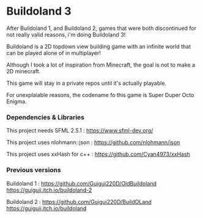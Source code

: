 # Buildoland 3

After Buildoland 1, and Buildoland 2, games that were both discontinued for not really valid reasons, i'm doing Buildoland 3!

Buildoland is a 2D topdown view building game with an infinite world that can be played alone of in multiplayer!

Although I took a lot of inspiration from Minecraft, the goal is not to make a 2D minecraft.

This game will stay in a private repos until it's actually playable.

For unexplaiable reasons, the codename fo this game is Super Duper Octo Enigma.

### Dependencies & Libraries

This project needs SFML 2.5.1 : https://www.sfml-dev.org/

This project uses nlohmann::json : https://github.com/nlohmann/json

This project uses xxHash for c++ : https://github.com/Cyan4973/xxHash

### Previous versions

Buildoland 1 : https://github.com/Guigui220D/OldBuildoland https://guiguii.itch.io/buildoland-2

Buildoland 2 : https://github.com/Guigui220D/BuildOLand https://guiguii.itch.io/buildoland
